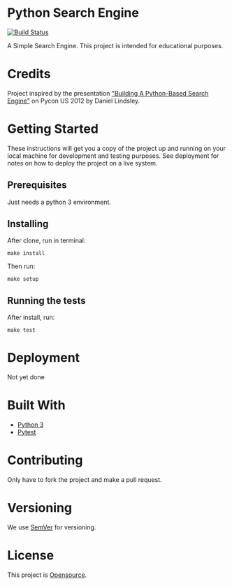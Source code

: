 # Python Search Engine

[![Build Status](https://travis-ci.org/MagnunAVF/Python-Based-Search-Engine.svg?branch=master)](https://travis-ci.org/MagnunAVF/Python-Based-Search-Engine)

A Simple Search Engine.
This project is intended for educational purposes.

# Credits

Project inspired by the presentation ["Building A Python-Based Search Engine"](https://www.youtube.com/watch?v=cY7pE7vX6MU) on Pycon
US 2012 by Daniel Lindsley.

# Getting Started

These instructions will get you a copy of the project up and running on your local machine for development and testing purposes. See deployment for notes on how to deploy the project on a live system.

## Prerequisites

Just needs a python 3 environment.

## Installing

After clone, run in terminal:
```
make install
```
Then run:
```
make setup
```

## Running the tests

After install, run:
```
make test
```

# Deployment

Not yet done

# Built With

* [Python 3](https://www.python.org/)
* [Pytest](https://docs.pytest.org/en/latest/)

# Contributing

Only have to fork the project and make a pull request.

# Versioning

We use [SemVer](http://semver.org/) for versioning.

# License

This project is [Opensource](https://opensource.org/).
